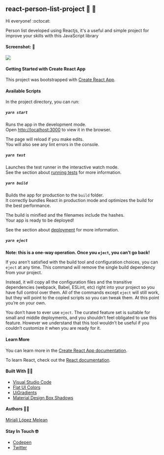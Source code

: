 ﻿## react-person-list-project :busts_in_silhouette: :open_file_folder:

Hi everyone! :octocat:

Person list developed using Reactjs, it's a useful and simple project for improve your skills with this JavaScript library 

#### Screenshot: :camera_flash:

![](https://instagram.fccs3-1.fna.fbcdn.net/v/t51.2885-15/fr/e15/s1080x1080/129436977_386172526140394_7118129918292257920_n.jpg?_nc_ht=instagram.fccs3-1.fna.fbcdn.net&_nc_cat=110&_nc_ohc=54LnbqCW7r8AX9RWb_j&tp=1&oh=6782d1463c79af01d103aab4be288916&oe=5FF4788B&ig_cache_key=MjQ1NjgyNDkxMzM3NDQ4MjkwMw%3D%3D.2)

#### Getting Started with Create React App

This project was bootstrapped with [Create React App](https://github.com/facebook/create-react-app).

#### Available Scripts

In the project directory, you can run:

##### `yarn start`

Runs the app in the development mode.\
Open [http://localhost:3000](http://localhost:3000) to view it in the browser.

The page will reload if you make edits.\
You will also see any lint errors in the console.

##### `yarn test`

Launches the test runner in the interactive watch mode.\
See the section about [running tests](https://facebook.github.io/create-react-app/docs/running-tests) for more information.

##### `yarn build`

Builds the app for production to the `build` folder.\
It correctly bundles React in production mode and optimizes the build for the best performance.

The build is minified and the filenames include the hashes.\
Your app is ready to be deployed!

See the section about [deployment](https://facebook.github.io/create-react-app/docs/deployment) for more information.

##### `yarn eject`

**Note: this is a one-way operation. Once you `eject`, you can’t go back!**

If you aren’t satisfied with the build tool and configuration choices, you can `eject` at any time. This command will remove the single build dependency from your project.

Instead, it will copy all the configuration files and the transitive dependencies (webpack, Babel, ESLint, etc) right into your project so you have full control over them. All of the commands except `eject` will still work, but they will point to the copied scripts so you can tweak them. At this point you’re on your own.

You don’t have to ever use `eject`. The curated feature set is suitable for small and middle deployments, and you shouldn’t feel obligated to use this feature. However we understand that this tool wouldn’t be useful if you couldn’t customize it when you are ready for it.

#### Learn More

You can learn more in the [Create React App documentation](https://facebook.github.io/create-react-app/docs/getting-started).

To learn React, check out the [React documentation](https://reactjs.org/).

#### Built With  :memo::pencil:
- [Visual Studio Code](https://www.sublimetext.com/)
- [Flat UI Colors](https://flatuicolors.com/)
- [UiGradients](https://uigradients.com/)
- [Material Design Box Shadows](https://codepen.io/sdthornton/pen/wBZdXq)

#### Authors :woman_technologist:
[Miriali López Melean](https://github.com/Miriali) 

#### Stay In Touch :nerd_face:
- [Codepen](https://codepen.io/your-work/) 
- [Twitter](https://twitter.com/miricailopez)
